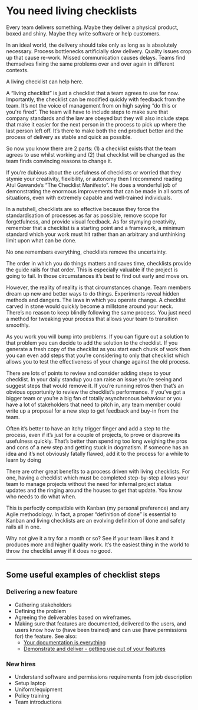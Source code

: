 # You need living checklists

Every team delivers something. Maybe they deliver a physical product, boxed and shiny. Maybe they write software or help customers. 

In an ideal world, the delivery should take only as long as is absolutely necessary. Process bottlenecks artificially slow delivery. Quality issues crop up that cause re-work. Missed communication causes delays. Teams find themselves fixing the same problems over and over again in different contexts.

A living checklist can help here.

A “living checklist” is just a checklist that a team agrees to use for now. Importantly, the checklist can be modified quickly with feedback from the team. It’s not the voice of management from on high saying “do this or you're fired”. The team will have to include steps to make sure that company standards and the law are obeyed but they will also include steps that make it easier for the next person in the process to pick up where the last person left off. It’s there to make both the end product better and the process of delivery as stable and quick as possible. 

So now you know there are 2 parts: (1) a checklist exists that the team agrees to use whilst working and (2) that checklist will be changed as the team finds convincing reasons to change it. 

If you’re dubious about the usefulness of checklists or worried that they stymie your creativity, flexibility, or autonomy then I recommend reading Atul Gawande’s “The Checklist Manifesto”. He does a wonderful job of demonstrating the enormous improvements that can be made in all sorts of situations, even with extremely capable and well-trained individuals.

In a nutshell, checklists are so effective because they force the standardisation of processes as far as possible, remove scope for forgetfulness, and provide visual feedback. As for stymying creativity, remember that a checklist is a starting point and a framework, a minimum standard which your work must hit rather than an arbitrary and unthinking limit upon what can be done.

No one remembers everything, checklists remove the uncertainty.

The order in which you do things matters and saves time, checklists provide the guide rails for that order. This is especially valuable if the project is going to fail. In those circumstances it’s best to find out early and move on. 

However, the reality of reality is that circumstances change. Team members dream up new and better ways to do things. Experiments reveal hidden methods and dangers. The laws in which you operate change. A checklist carved in stone would quickly become a millstone around your neck. There’s no reason to keep blindly following the same process. You just need a method for tweaking your process that allows your team to transition smoothly.

As you work you will bump into problems. If you can figure out a solution to that problem you can decide to add the solution to the checklist. If you generate a fresh copy of the checklist as you start each chunk of work then you can even add steps that you’re considering to only that checklist which allows you to test the effectiveness of your change against the old process. 

There are lots of points to review and consider adding steps to your checklist. In your daily standup you can raise an issue you’re seeing and suggest steps that would remove it. If you’re running retros then that’s an obvious opportunity to review the checklist’s performance. If you’ve got a bigger team or you’re a big fan of totally asynchronous behaviour or you have a lot of stakeholders that need to pitch in, any team member could write up a proposal for a new step to get feedback and buy-in from the team. 

Often it’s better to have an itchy trigger finger and add a step to the process, even if it’s just for a couple of projects, to prove or disprove its usefulness quickly. That’s better than spending too long weighing the pros and cons of a new step and getting stuck in dogmatism. If someone has an idea and it’s not obviously fatally flawed, add it to the process for a while to learn by doing

There are other great benefits to a process driven with living checklists. For one, having a checklist which must be completed step-by-step allows your team to manage projects without the need for infernal project status updates and the ringing around the houses to get that update. You know who needs to do what when.

This is perfectly compatible with Kanban (my personal preference) and any Agile methodology. In fact, a proper “definition of done” is essential to Kanban and living checklists are an evolving definition of done and safety rails all in one. 

Why not give it a try for a month or so? See if your team likes it and it produces more and higher quality work. It’s the easiest thing in the world to throw the checklist away if it does no good. 

---
## Some useful examples of checklist steps

### Delivering a new feature

- Gathering stakeholders
- Defining the problem
- Agreeing the deliverables based on wireframes.
- Making sure that features are documented, delivered to the users, and users know how to (have been trained) and can use (have permissions for) the feature. See also:
    - [Your documentation is everything](your-documentation-is-everything.md)
    - [Demonstrate and deliver - getting use out of your features](demo-and-deliver.md)

### New hires

- Understand software and permissions requirements from job description
- Setup laptop
- Uniform/equipment 
- Policy training
- Team introductions

